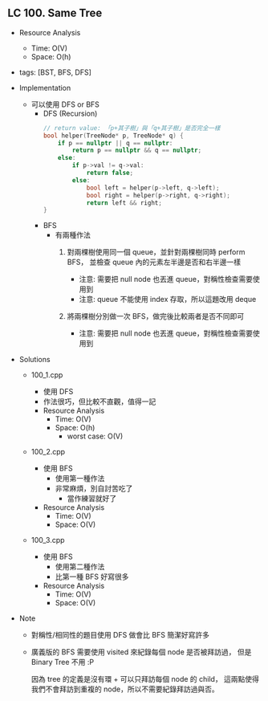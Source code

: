 ## LC 100. Same Tree
- Resource Analysis
    - Time: O(V)
    - Space: O(h)

- tags: [BST, BFS, DFS]

- Implementation
    - 可以使用 DFS or BFS
        - DFS (Recursion)
            ```C++
            // return value: 「p+其子樹」與「q+其子樹」是否完全一樣
            bool helper(TreeNode* p, TreeNode* q) {
                if p == nullptr || q == nullptr:
                    return p == nullptr && q == nullptr;
                else: 
                    if p->val != q->val:
                        return false;
                    else:
                        bool left = helper(p->left, q->left);
                        bool right = helper(p->right, q->right);
                        return left && right;
            }
            ```    
        - BFS 
            - 有兩種作法
                1.  對兩棵樹使用同一個 queue，並針對兩棵樹同時 perform BFS，
                    並檢查 queue 內的元素左半邊是否和右半邊一樣
                    - 注意: 需要把 null node 也丟進 queue，對稱性檢查需要使用到
                    - 注意: queue 不能使用 index 存取，所以這題改用 deque 

                2.  將兩棵樹分別做一次 BFS，做完後比較兩者是否不同即可
                    - 注意: 需要把 null node 也丟進 queue，對稱性檢查需要使用到        

- Solutions
    - 100_1.cpp
        - 使用 DFS
        - 作法很巧，但比較不直觀，值得一記
        - Resource Analysis
            - Time: O(V)
            - Space: O(h)
                - worst case: O(V)
             
    - 100_2.cpp
        - 使用 BFS 
            - 使用第一種作法
            - 非常麻煩，別自討苦吃了
                - 當作練習就好了
        - Resource Analysis
            - Time: O(V)
            - Space: O(V)
 
    - 100_3.cpp
        - 使用 BFS
            - 使用第二種作法
            - 比第一種 BFS 好寫很多
        - Resource Analysis
            - Time: O(V)
            - Space: O(V)   

- Note
    - 對稱性/相同性的題目使用 DFS 做會比 BFS 簡潔好寫許多
     
    - 廣義版的 BFS 需要使用 visited 來紀錄每個 node 是否被拜訪過，
      但是 Binary Tree 不用 :P

      因為 tree 的定義是沒有環 + 可以只拜訪每個 node 的 child，
      這兩點使得我們不會拜訪到重複的 node，所以不需要紀錄拜訪過與否。 